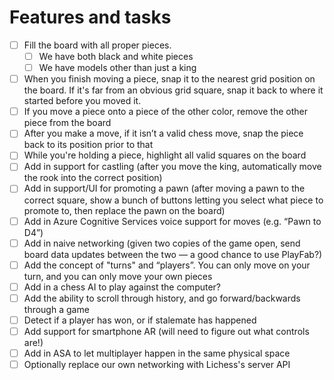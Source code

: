 # Features and tasks

- [ ] Fill the board with all proper pieces.  
    - [ ] We have both black and white pieces 
    - [ ] We have models other than just a king 
- [ ] When you finish moving a piece, snap it to the nearest grid position on the board. If it's far from an obvious grid square, snap it back to where it started before you moved it. 
- [ ] If you move a piece onto a piece of the other color, remove the other piece from the board 
- [ ] After you make a move, if it isn’t a valid chess move, snap the piece back to its position prior to that 
- [ ] While you're holding a piece, highlight all valid squares on the board 
- [ ] Add in support for castling (after you move the king, automatically move the rook into the correct position) 
- [ ] Add in support/UI for promoting a pawn (after moving a pawn to the correct square, show a bunch of buttons letting you select what piece to promote to, then replace the pawn on the board) 
- [ ] Add in Azure Cognitive Services voice support for moves (e.g. “Pawn to D4”) 
- [ ] Add in naive networking (given two copies of the game open, send board data updates between the two — a good chance to use PlayFab?) 
- [ ] Add the concept of "turns" and “players”. You can only move  on your turn, and you can only move your own pieces 
- [ ] Add in a chess AI to play against the computer? 
- [ ] Add the ability to scroll through history, and go forward/backwards through a game 
- [ ] Detect if a player has won, or if stalemate has happened 
- [ ] Add support for smartphone AR (will need to figure out what controls are!) 
- [ ] Add in ASA to let multiplayer happen in the same physical space 
- [ ] Optionally replace our own networking with Lichess's server API 
